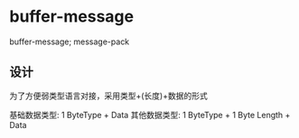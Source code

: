 # buffer-message
buffer-message; message-pack

## 设计

为了方便弱类型语言对接，采用类型+(长度)+数据的形式

基础数据类型: 1 ByteType + Data
其他数据类型: 1 ByteType + 1 Byte Length + Data